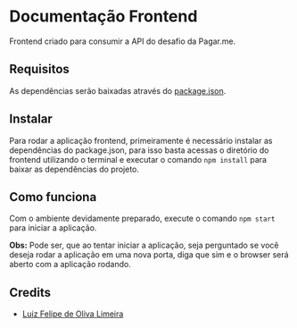 # Documentação Frontend

Frontend criado para consumir a API do desafio da Pagar.me.

## Requisitos

As dependências serão baixadas através do [package.json](package.json).

## Instalar 

Para rodar a aplicação frontend, primeiramente é necessário instalar as dependências do package.json, para isso basta acessas o diretório do frontend utilizando o terminal e executar o comando `npm install` para baixar as dependências do projeto.

## Como funciona

Com o ambiente devidamente preparado, execute o comando `npm start` para iniciar a aplicação.

**Obs:** Pode ser, que ao tentar iniciar a aplicação, seja perguntado se você deseja rodar a aplicação em uma nova porta, diga que sim e o browser será aberto com a aplicação rodando.

## Credits

- [Luiz Felipe de Oliva Limeira](https://github.com/lflimeira02)



